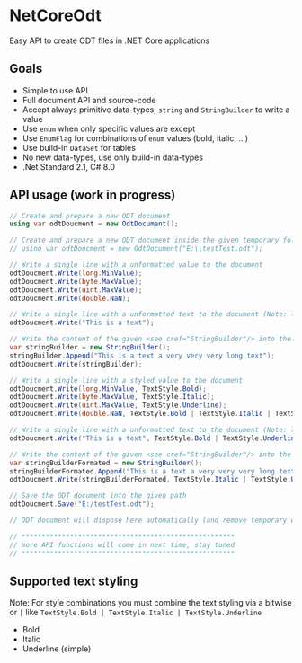 # NetCoreOdt
Easy API to create ODT files in .NET Core applications

## Goals
* Simple to use API
* Full document API and source-code
* Accept always primitive data-types, `string` and `StringBuilder` to write a value
* Use `enum` when only specific values are except
* Use `EnumFlag` for combinations of `enum` values (bold, italic, ...)
* Use build-in `DataSet` for tables
* No new data-types, use only build-in data-types
* .Net Standard 2.1, C# 8.0

## API usage (work in progress)
```csharp
// Create and prepare a new ODT document
using var odtDoucment = new OdtDocument();

// Create and prepare a new ODT document inside the given temporary folder
// using var odtDoucment = new OdtDocument("E:\\testTest.odt");

// Write a single line with a unformatted value to the document
odtDoucment.Write(long.MinValue);
odtDoucment.Write(byte.MaxValue);
odtDoucment.Write(uint.MaxValue);
odtDoucment.Write(double.NaN);

// Write a single line with a unformatted text to the document (Note: line breaks "\n" will currently not working)
odtDoucment.Write("This is a text");

// Write the content of the given <see cref="StringBuilder"/> into the document (Note: line breaks "\n" will currently not working)
var stringBuilder = new StringBuilder();
stringBuilder.Append("This is a text a very very very long text");
odtDoucment.Write(stringBuilder);

// Write a single line with a styled value to the document
odtDoucment.Write(long.MinValue, TextStyle.Bold);
odtDoucment.Write(byte.MaxValue, TextStyle.Italic);
odtDoucment.Write(uint.MaxValue, TextStyle.Underline);
odtDoucment.Write(double.NaN, TextStyle.Bold | TextStyle.Italic | TextStyle.Underline);

// Write a single line with a unformatted text to the document (Note: line breaks "\n" will currently not working)
odtDoucment.Write("This is a text", TextStyle.Bold | TextStyle.Underline);

// Write the content of the given <see cref="StringBuilder"/> into the document (Note: line breaks "\n" will currently not working)
var stringBuilderFormated = new StringBuilder();
stringBuilderFormated.Append("This is a text a very very very long text");
odtDoucment.Write(stringBuilderFormated, TextStyle.Italic | TextStyle.Underline);

// Save the ODT document into the given path
odtDoucment.Save("E:/testTest.odt");

// ODT document will dispose here automatically (and remove temporary working folder)

// *****************************************************
// more API functions will come in next time, stay tuned
// *****************************************************
```

## Supported text styling
Note: For style combinations you must combine the text styling via a bitwise or `|` like `TextStyle.Bold | TextStyle.Italic | TextStyle.Underline`

* Bold
* Italic
* Underline (simple)

